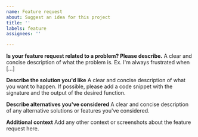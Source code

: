 ```yaml
---
name: Feature request
about: Suggest an idea for this project
title: ''
labels: feature
assignees: ''

---
```


**Is your feature request related to a problem? Please describe.**
A clear and concise description of what the problem is. Ex. I'm always frustrated when [...]

**Describe the solution you'd like**
A clear and concise description of what you want to happen. If possible, please add a code snippet with the signature and the output of the desired function.

**Describe alternatives you've considered**
A clear and concise description of any alternative solutions or features you've considered.

**Additional context**
Add any other context or screenshots about the feature request here.
